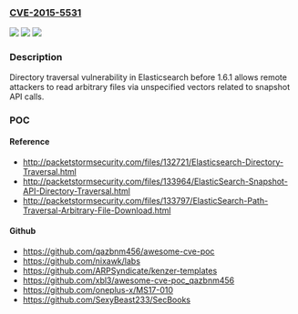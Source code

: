 ### [CVE-2015-5531](https://cve.mitre.org/cgi-bin/cvename.cgi?name=CVE-2015-5531)
![](https://img.shields.io/static/v1?label=Product&message=n%2Fa&color=blue)
![](https://img.shields.io/static/v1?label=Version&message=n%2Fa&color=blue)
![](https://img.shields.io/static/v1?label=Vulnerability&message=n%2Fa&color=brighgreen)

### Description

Directory traversal vulnerability in Elasticsearch before 1.6.1 allows remote attackers to read arbitrary files via unspecified vectors related to snapshot API calls.

### POC

#### Reference
- http://packetstormsecurity.com/files/132721/Elasticsearch-Directory-Traversal.html
- http://packetstormsecurity.com/files/133964/ElasticSearch-Snapshot-API-Directory-Traversal.html
- http://packetstormsecurity.com/files/133797/ElasticSearch-Path-Traversal-Arbitrary-File-Download.html

#### Github
- https://github.com/qazbnm456/awesome-cve-poc
- https://github.com/nixawk/labs
- https://github.com/ARPSyndicate/kenzer-templates
- https://github.com/xbl3/awesome-cve-poc_qazbnm456
- https://github.com/oneplus-x/MS17-010
- https://github.com/SexyBeast233/SecBooks

